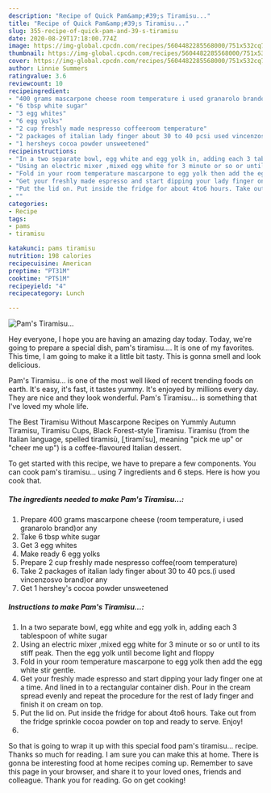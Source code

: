 ```yaml
---
description: "Recipe of Quick Pam&amp;#39;s Tiramisu..."
title: "Recipe of Quick Pam&amp;#39;s Tiramisu..."
slug: 355-recipe-of-quick-pam-and-39-s-tiramisu
date: 2020-08-29T17:18:00.774Z
image: https://img-global.cpcdn.com/recipes/5604482285568000/751x532cq70/pams-tiramisu-recipe-main-photo.jpg
thumbnail: https://img-global.cpcdn.com/recipes/5604482285568000/751x532cq70/pams-tiramisu-recipe-main-photo.jpg
cover: https://img-global.cpcdn.com/recipes/5604482285568000/751x532cq70/pams-tiramisu-recipe-main-photo.jpg
author: Linnie Summers
ratingvalue: 3.6
reviewcount: 10
recipeingredient:
- "400 grams mascarpone cheese room temperature i used granarolo brandor any"
- "6 tbsp white sugar"
- "3 egg whites"
- "6 egg yolks"
- "2 cup freshly made nespresso coffeeroom temperature"
- "2 packages of italian lady finger about 30 to 40 pcsi used vincenzosvo brandor any"
- "1 hersheys cocoa powder unsweetened"
recipeinstructions:
- "In a two separate bowl, egg white and egg yolk in, adding each 3 tablespoon of white sugar"
- "Using an electric mixer ,mixed egg white for 3 minute or so or until to its stiff peak. Then the egg yolk until become light and floppy"
- "Fold in your room temperature mascarpone to egg yolk then add the egg white stir gentle."
- "Get your freshly made espresso and start dipping your lady finger one at a time. And lined in to a rectangular container dish. Pour in the cream spread evenly and repeat the procedure for the rest of lady finger and finish it on cream on top."
- "Put the lid on. Put inside the fridge for about 4to6 hours. Take out from the fridge sprinkle cocoa powder on top and ready to serve. Enjoy!"
- ""
categories:
- Recipe
tags:
- pams
- tiramisu

katakunci: pams tiramisu 
nutrition: 198 calories
recipecuisine: American
preptime: "PT31M"
cooktime: "PT51M"
recipeyield: "4"
recipecategory: Lunch

---
```



![Pam&#39;s Tiramisu...](https://img-global.cpcdn.com/recipes/5604482285568000/751x532cq70/pams-tiramisu-recipe-main-photo.jpg)

Hey everyone, I hope you are having an amazing day today. Today, we're going to prepare a special dish, pam&#39;s tiramisu.... It is one of my favorites. This time, I am going to make it a little bit tasty. This is gonna smell and look delicious.

Pam&#39;s Tiramisu... is one of the most well liked of recent trending foods on earth. It's easy, it's fast, it tastes yummy. It's enjoyed by millions every day. They are nice and they look wonderful. Pam&#39;s Tiramisu... is something that I've loved my whole life.

The Best Tiramisu Without Mascarpone Recipes on Yummly Autumn Tiramisu, Tiramisu Cups, Black Forest-style Tiramisu. Tiramisu (from the Italian language, spelled tiramisù, [ˌtiramiˈsu], meaning &#34;pick me up&#34; or &#34;cheer me up&#34;) is a coffee-flavoured Italian dessert.


To get started with this recipe, we have to prepare a few components. You can cook pam&#39;s tiramisu... using 7 ingredients and 6 steps. Here is how you cook that.

<!--inarticleads1-->

##### The ingredients needed to make Pam&#39;s Tiramisu...:

1. Prepare 400 grams mascarpone cheese (room temperature, i used granarolo brand)or any
1. Take 6 tbsp white sugar
1. Get 3 egg whites
1. Make ready 6 egg yolks
1. Prepare 2 cup freshly made nespresso coffee(room temperature)
1. Take 2 packages of italian lady finger about 30 to 40 pcs.(i used vincenzosvo brand)or any
1. Get 1 hershey&#39;s cocoa powder unsweetened




<!--inarticleads2-->

##### Instructions to make Pam&#39;s Tiramisu...:

1. In a two separate bowl, egg white and egg yolk in, adding each 3 tablespoon of white sugar
1. Using an electric mixer ,mixed egg white for 3 minute or so or until to its stiff peak. Then the egg yolk until become light and floppy
1. Fold in your room temperature mascarpone to egg yolk then add the egg white stir gentle.
1. Get your freshly made espresso and start dipping your lady finger one at a time. And lined in to a rectangular container dish. Pour in the cream spread evenly and repeat the procedure for the rest of lady finger and finish it on cream on top.
1. Put the lid on. Put inside the fridge for about 4to6 hours. Take out from the fridge sprinkle cocoa powder on top and ready to serve. Enjoy!
1. 




So that is going to wrap it up with this special food pam&#39;s tiramisu... recipe. Thanks so much for reading. I am sure you can make this at home. There is gonna be interesting food at home recipes coming up. Remember to save this page in your browser, and share it to your loved ones, friends and colleague. Thank you for reading. Go on get cooking!
